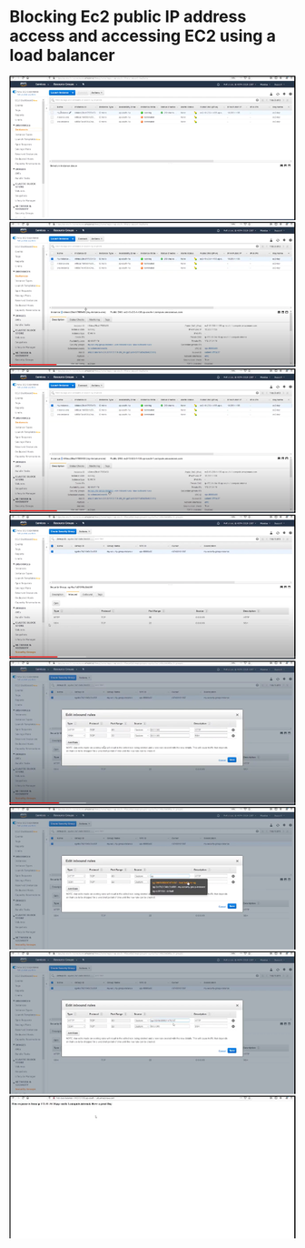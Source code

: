 # Blocking Ec2 public IP address access and accessing EC2 using a load balancer #
<img src="img/img1.png"/>
<img src="img/img2.png"/>
<img src="img/img3.png"/>
<img src="img/img4.png"/>
<img src="img/img5.png"/>
<img src="img/img6.png"/>
<img src="img/img7.png"/>
<img src="img/img8.png"/>